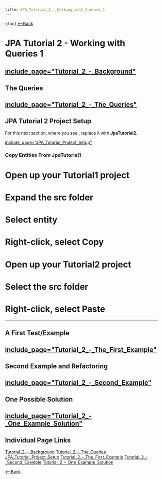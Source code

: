```yaml
---
title: JPA_Tutorial_2_-_Working_with_Queries_1
---
```

{:toc}
[<--Back](EJB_3_and_Java_Persistence_API)

# JPA Tutorial 2 - Working with Queries 1
[include_page="Tutorial_2_-_Background"](include_page="Tutorial_2_-_Background")
----
## The Queries
[include_page="Tutorial_2_-_The_Queries"](include_page="Tutorial_2_-_The_Queries")
----
## JPA Tutorial 2 Project Setup
For this next section, where you see **<project>**, replace it with **JpaTutorial2**.

[include_page="JPA_Tutorial_Project_Setup"](include_page="JPA_Tutorial_Project_Setup")
### Copy Entities From JpaTutorial1
# Open up your **Tutorial1** project
# Expand the **src** folder
# Select **entity**
# Right-click, select Copy
# Open up your Tutorial2 project
# Select the **src** folder
# Right-click, select Paste
----
## A First Test/Example
[include_page="Tutorial_2_-_The_First_Example"](include_page="Tutorial_2_-_The_First_Example")
----
## Second Example and Refactoring
[include_page="Tutorial_2_-_Second_Example"](include_page="Tutorial_2_-_Second_Example")
----
## One Possible Solution
[include_page="Tutorial_2_-_One_Example_Solution"](include_page="Tutorial_2_-_One_Example_Solution")
----
## Individual Page Links
[Tutorial_2_-_Background](Tutorial_2_-_Background)
[Tutorial_2_-_The_Queries](Tutorial_2_-_The_Queries)
[JPA_Tutorial_Project_Setup](JPA_Tutorial_Project_Setup)
[Tutorial_2_-_The_First_Example](Tutorial_2_-_The_First_Example)
[Tutorial_2_-_Second_Example](Tutorial_2_-_Second_Example)
[Tutorial_2_-_One_Example_Solution](Tutorial_2_-_One_Example_Solution)

[<--Back](EJB_3_and_Java_Persistence_API)
